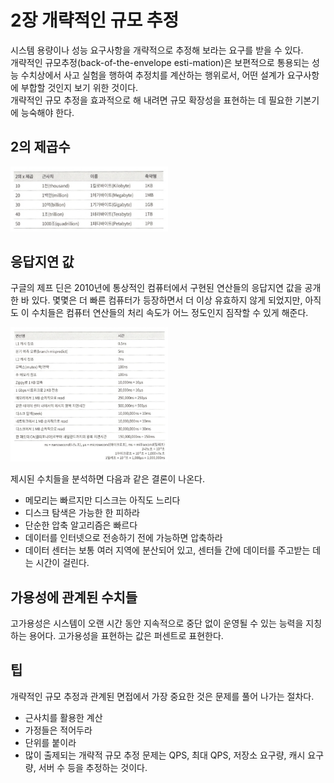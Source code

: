# 2장 개략적인 규모 추정

시스템 용량이나 성능 요구사항을 개략적으로 추정해 보라는 요구를 받을 수 있다.  
개략적인 규모추정(back-of-the-envelope esti-mation)은 보편적으로 통용되는 성능 수치상에서 사고 실험을 행하여 추정치를 계산하는 행위로서, 어떤 설계가 요구사항에 부합할 것인지 보기 위한 것이다.  
개략적인 규모 추정을 효과적으로 해 내려면 규모 확장성을 표현하는 데 필요한 기본기에 능숙해야 한다.

## 2의 제곱수

<img src="images/square.png" width=50%>

## 응답지연 값

구글의 제프 딘은 2010년에 통상적인 컴퓨터에서 구현된 연산들의 응답지연 값을 공개한 바 있다. 몇몇은 더 빠른 컴퓨터가 등장하면서 더 이상 유효하지 않게 되었지만, 아직도 이 수치들은 컴퓨터 연산들의 처리 속도가 어느 정도인지 짐작할 수 있게 해준다.

<img src="images/latency.png" width=50%>

제시된 수치들을 분석하면 다음과 같은 결론이 나온다.  
* 메모리는 빠르지만 디스크는 아직도 느리다
* 디스크 탐색은 가능한 한 피하라
* 단순한 압축 알고리즘은 빠르다
* 데이터를 인터넷으로 전송하기 전에 가능하면 압축하라
* 데이터 센터는 보통 여러 지역에 분산되어 있고, 센터들 간에 데이터를 주고받는 데는 시간이 걸린다.

## 가용성에 관계된 수치들

고가용성은 시스템이 오랜 시간 동안 지속적으로 중단 없이 운영될 수 있는 능력을 지칭하는 용어다. 고가용성을 표현하는 값은 퍼센트로 표현한다.

## 팁

개략적인 규모 추정과 관계된 면접에서 가장 중요한 것은 문제를 풀어 나가는 절차다.

* 근사치를 활용한 계산
* 가정들은 적어두라
* 단위를 붙이라
* 많이 출제되는 개략적 규모 추정 문제는 QPS, 최대 QPS, 저장소 요구량, 캐시 요구량, 서버 수 등을 추정하는 것이다.